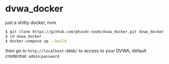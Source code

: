 # dvwa_docker
just a shitty docker, nvm

```bash
$ git clone https://github.com/phucdc-noob/dvwa_docker.git dvwa_docker
$ cd dvwa_docker
$ docker-compose up --build
```
then go to `http://localhost:8888/` to access to your DVWA, default credential: `admin`:`password`
